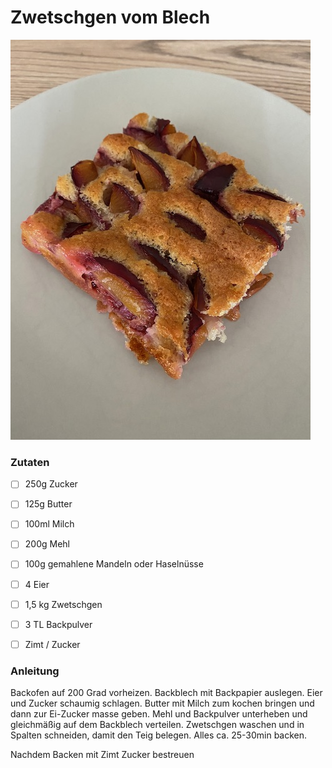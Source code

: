 # Zwetschgen vom Blech

![Zwetschgen vom Blech](media/zwetschgenblechkuchen.jpg)

### Zutaten

 - [ ] 250g Zucker
 - [ ] 125g Butter
 - [ ] 100ml Milch
 - [ ] 200g Mehl
 - [ ] 100g gemahlene Mandeln oder Haselnüsse
 - [ ] 4 Eier
 - [ ] 1,5 kg Zwetschgen
 - [ ] 3 TL Backpulver
 - [ ] Zimt / Zucker
 

  
### Anleitung
Backofen auf 200 Grad vorheizen. Backblech mit Backpapier auslegen.
Eier und Zucker schaumig schlagen. Butter mit Milch zum kochen bringen und dann zur Ei-Zucker masse geben.
Mehl und Backpulver unterheben und gleichmäßig auf dem Backblech verteilen.
Zwetschgen waschen und in Spalten schneiden, damit den Teig belegen. Alles ca. 25-30min backen.

Nachdem Backen mit Zimt Zucker bestreuen